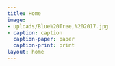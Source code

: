 ```yaml
---
title: Home
image:
- uploads/Blue%20Tree,%202017.jpg
- caption: caption
  caption-paper: paper
  caption-print: print
layout: home
---
```



